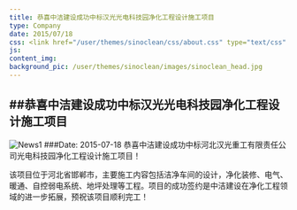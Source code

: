 ```yaml
---
title: 恭喜中洁建设成功中标汉光光电科技园净化工程设计施工项目
type: Company
date: 2015/07/18
css: <link href="/user/themes/sinoclean/css/about.css" type="text/css" rel="stylesheet" />
js:
content_img:
background_pic: /user/themes/sinoclean/images/sinoclean_head.jpg
---
```


##恭喜中洁建设成功中标汉光光电科技园净化工程设计施工项目
---



![News1]()
###Date: 2015-07-18
恭喜中洁建设成功中标河北汉光重工有限责任公司光电科技园净化工程设计施工项目！

该项目位于河北省邯郸市，主要施工内容包括洁净车间的设计，净化装修、电气、暖通、自控弱电系统、地坪处理等工程。项目的成功签约是中洁建设在净化工程领域的进一步拓展，预祝该项目顺利完工！
